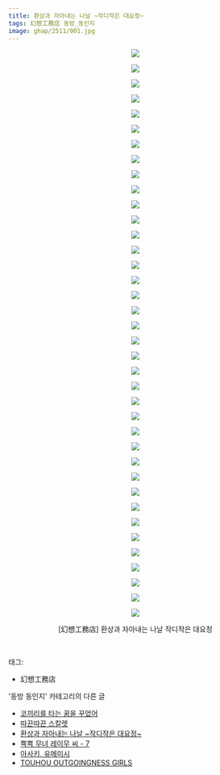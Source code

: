 ```yaml
---
title: 환상과 자아내는 나날 ~작디작은 대요정~
tags: 幻想工務店 동방_동인지
image: ghap/2511/001.jpg
---
```

<div class="article">
<p style="text-align: center; clear: none; float: none;"><img src="{{ site.nasurl }}/ghap/2511/001.jpg"/></p>
<p style="text-align: center; clear: none; float: none;"><img src="{{ site.nasurl }}/ghap/2511/002.jpg"/></p>
<p style="text-align: center; clear: none; float: none;"><img src="{{ site.nasurl }}/ghap/2511/003.jpg"/></p>
<p style="text-align: center; clear: none; float: none;"><img src="{{ site.nasurl }}/ghap/2511/004.jpg"/></p>
<p style="text-align: center; clear: none; float: none;"><img src="{{ site.nasurl }}/ghap/2511/005.jpg"/></p>
<p style="text-align: center; clear: none; float: none;"><img src="{{ site.nasurl }}/ghap/2511/006.jpg"/></p>
<p style="text-align: center; clear: none; float: none;"><img src="{{ site.nasurl }}/ghap/2511/007.jpg"/></p>
<p style="text-align: center; clear: none; float: none;"><img src="{{ site.nasurl }}/ghap/2511/008.jpg"/></p>
<p style="text-align: center; clear: none; float: none;"><img src="{{ site.nasurl }}/ghap/2511/009.jpg"/></p>
<p style="text-align: center; clear: none; float: none;"><img src="{{ site.nasurl }}/ghap/2511/010.jpg"/></p>
<p style="text-align: center; clear: none; float: none;"><img src="{{ site.nasurl }}/ghap/2511/011.jpg"/></p>
<p style="text-align: center; clear: none; float: none;"><img src="{{ site.nasurl }}/ghap/2511/012.jpg"/></p>
<p style="text-align: center; clear: none; float: none;"><img src="{{ site.nasurl }}/ghap/2511/013.jpg"/></p>
<p style="text-align: center; clear: none; float: none;"><img src="{{ site.nasurl }}/ghap/2511/014.jpg"/></p>
<p style="text-align: center; clear: none; float: none;"><img src="{{ site.nasurl }}/ghap/2511/015.jpg"/></p>
<p style="text-align: center; clear: none; float: none;"><img src="{{ site.nasurl }}/ghap/2511/016.jpg"/></p>
<p style="text-align: center; clear: none; float: none;"><img src="{{ site.nasurl }}/ghap/2511/017.jpg"/></p>
<p style="text-align: center; clear: none; float: none;"><img src="{{ site.nasurl }}/ghap/2511/018.jpg"/></p>
<p style="text-align: center; clear: none; float: none;"><img src="{{ site.nasurl }}/ghap/2511/019.jpg"/></p>
<p style="text-align: center; clear: none; float: none;"><img src="{{ site.nasurl }}/ghap/2511/020.jpg"/></p>
<p style="text-align: center; clear: none; float: none;"><img src="{{ site.nasurl }}/ghap/2511/021.jpg"/></p>
<p style="text-align: center; clear: none; float: none;"><img src="{{ site.nasurl }}/ghap/2511/022.jpg"/></p>
<p style="text-align: center; clear: none; float: none;"><img src="{{ site.nasurl }}/ghap/2511/023.jpg"/></p>
<p style="text-align: center; clear: none; float: none;"><img src="{{ site.nasurl }}/ghap/2511/024.jpg"/></p>
<p style="text-align: center; clear: none; float: none;"><img src="{{ site.nasurl }}/ghap/2511/025.jpg"/></p>
<p style="text-align: center; clear: none; float: none;"><img src="{{ site.nasurl }}/ghap/2511/026.jpg"/></p>
<p style="text-align: center; clear: none; float: none;"><img src="{{ site.nasurl }}/ghap/2511/027.jpg"/></p>
<p style="text-align: center; clear: none; float: none;"><img src="{{ site.nasurl }}/ghap/2511/028.jpg"/></p>
<p style="text-align: center; clear: none; float: none;"><img src="{{ site.nasurl }}/ghap/2511/029.jpg"/></p>
<p style="text-align: center; clear: none; float: none;"><img src="{{ site.nasurl }}/ghap/2511/030.jpg"/></p>
<p style="text-align: center; clear: none; float: none;"><img src="{{ site.nasurl }}/ghap/2511/031.jpg"/></p>
<p style="text-align: center; clear: none; float: none;"><img src="{{ site.nasurl }}/ghap/2511/032.jpg"/></p>
<p style="text-align: center; clear: none; float: none;"><img src="{{ site.nasurl }}/ghap/2511/033.jpg"/></p>
<p style="text-align: center; clear: none; float: none;"><img src="{{ site.nasurl }}/ghap/2511/034.jpg"/></p>
<p style="text-align: center; clear: none; float: none;"><img src="{{ site.nasurl }}/ghap/2511/035.jpg"/></p>
<p style="text-align: center; clear: none; float: none;"><img src="{{ site.nasurl }}/ghap/2511/036.jpg"/></p>
<p style="text-align: center; clear: none; float: none;"><img src="{{ site.nasurl }}/ghap/2511/037.jpg"/></p>
<p style="text-align: center; clear: none; float: none;"><img src="{{ site.nasurl }}/ghap/2511/038.jpg"/></p>
<p style="text-align: center; clear: none; float: none;">[幻想工務店] 환상과 자아내는 나날 작디작은 대요정</p>
<p><br/></p>
</div><div class="tagTrail">
<p>태그: </p>
<ul>
<li>幻想工務店</li>
</ul>
</div><div class="another">
<p>'동방 동인지' 카테고리의 다른 글</p>
<ul>
<li><a href="/2016-10-09-ghap_2513">코끼리를 타는 꿈을 꾸었어</a></li>
<li><a href="/2016-10-09-ghap_2512">따끈따끈 스칼렛</a></li>
<li><a href="/2016-10-09-ghap_2511">환상과 자아내는 나날 ~작디작은 대요정~</a></li>
<li><a href="/2016-10-09-ghap_2508">뾱뾱 무녀 레이무 씨 - 7</a></li>
<li><a href="/2016-10-09-ghap_2507">아사키, 유메미시</a></li>
<li><a href="/2016-10-09-ghap_2506">TOUHOU OUTGOINGNESS GIRLS</a></li>
</ul>
</div><div class="cb_module cb_fluid">
<div class="cb_wrt cb_profile">
</div><!-- commentList close -->
</div>